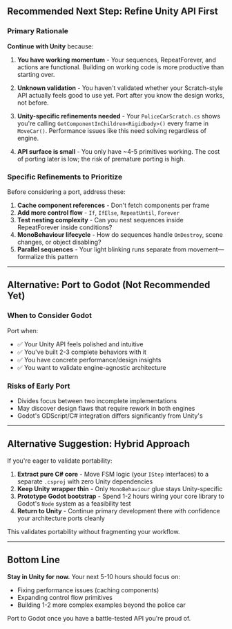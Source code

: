 ﻿## Recommended Next Step: **Refine Unity API First**

### Primary Rationale

**Continue with Unity** because:

1. **You have working momentum** - Your sequences, RepeatForever, and actions are functional. Building on working code is more productive than starting over.

2. **Unknown validation** - You haven't validated whether your Scratch-style API actually feels good to use yet. Port after you know the design works, not before.

3. **Unity-specific refinements needed** - Your `PoliceCarScratch.cs` shows you're calling `GetComponentInChildren<Rigidbody>()` every frame in `MoveCar()`. Performance issues like this need solving regardless of engine.

4. **API surface is small** - You only have ~4-5 primitives working. The cost of porting later is low; the risk of premature porting is high.

### Specific Refinements to Prioritize

Before considering a port, address these:

1. **Cache component references** - Don't fetch components per frame
2. **Add more control flow** - `If`, `IfElse`, `RepeatUntil`, `Forever`
3. **Test nesting complexity** - Can you nest sequences inside RepeatForever inside conditions?
4. **MonoBehaviour lifecycle** - How do sequences handle `OnDestroy`, scene changes, or object disabling?
5. **Parallel sequences** - Your light blinking runs separate from movement—formalize this pattern

---

## Alternative: Port to Godot (Not Recommended Yet)

### When to Consider Godot

Port when:
- ✅ Your Unity API feels polished and intuitive
- ✅ You've built 2-3 complete behaviors with it
- ✅ You have concrete performance/design insights
- ✅ You want to validate engine-agnostic architecture

### Risks of Early Port
- Divides focus between two incomplete implementations
- May discover design flaws that require rework in both engines
- Godot's GDScript/C# integration differs significantly from Unity's

---

## Alternative Suggestion: **Hybrid Approach**

If you're eager to validate portability:

1. **Extract pure C# core** - Move FSM logic (your `IStep` interfaces) to a separate `.csproj` with zero Unity dependencies
2. **Keep Unity wrapper thin** - Only `MonoBehaviour` glue stays Unity-specific
3. **Prototype Godot bootstrap** - Spend 1-2 hours wiring your core library to Godot's `Node` system as a feasibility test
4. **Return to Unity** - Continue primary development there with confidence your architecture ports cleanly

This validates portability without fragmenting your workflow.

---

## Bottom Line

**Stay in Unity for now.** Your next 5-10 hours should focus on:
- Fixing performance issues (caching components)
- Expanding control flow primitives
- Building 1-2 more complex examples beyond the police car

Port to Godot once you have a battle-tested API you're proud of.
